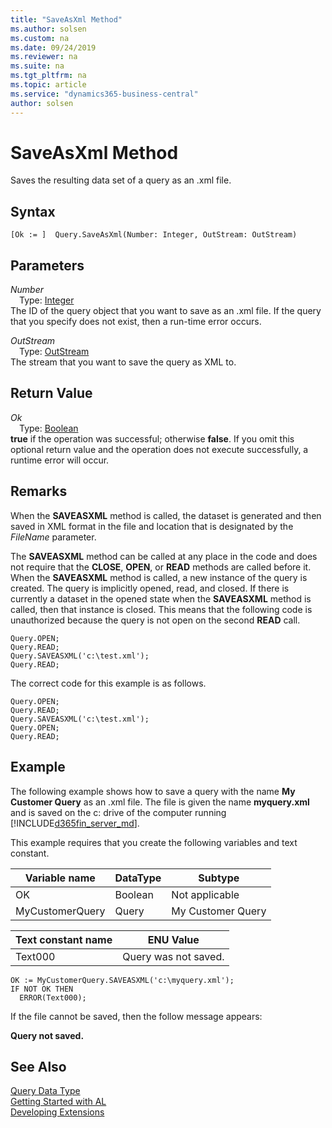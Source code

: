 ```yaml
---
title: "SaveAsXml Method"
ms.author: solsen
ms.custom: na
ms.date: 09/24/2019
ms.reviewer: na
ms.suite: na
ms.tgt_pltfrm: na
ms.topic: article
ms.service: "dynamics365-business-central"
author: solsen
---
```

[//]: # (START>DO_NOT_EDIT)
[//]: # (IMPORTANT:Do not edit any of the content between here and the END>DO_NOT_EDIT.)
[//]: # (Any modifications should be made in the .xml files in the ModernDev repo.)
# SaveAsXml Method
Saves the resulting data set of a query as an .xml file.


## Syntax
```
[Ok := ]  Query.SaveAsXml(Number: Integer, OutStream: OutStream)
```
## Parameters
*Number*  
&emsp;Type: [Integer](../integer/integer-data-type.md)  
The ID of the query object that you want to save as an .xml file. If the query that you specify does not exist, then a run-time error occurs.
        
*OutStream*  
&emsp;Type: [OutStream](../outstream/outstream-data-type.md)  
The stream that you want to save the query as XML to.  


## Return Value
*Ok*  
&emsp;Type: [Boolean](../boolean/boolean-data-type.md)  
**true** if the operation was successful; otherwise **false**.  If you omit this optional return value and the operation does not execute successfully, a runtime error will occur.    


[//]: # (IMPORTANT: END>DO_NOT_EDIT)

## Remarks  
 When the **SAVEASXML** method is called, the dataset is generated and then saved in XML format in the file and location that is designated by the *FileName* parameter.  

 The **SAVEASXML** method can be called at any place in the code and does not require that the **CLOSE**, **OPEN**, or **READ** methods are called before it. When the **SAVEASXML** method is called, a new instance of the query is created. The query is implicitly opened, read, and closed. If there is currently a dataset in the opened state when the **SAVEASXML** method is called, then that instance is closed. This means that the following code is unauthorized because the query is not open on the second **READ** call.  

```  
Query.OPEN;  
Query.READ;  
Query.SAVEASXML('c:\test.xml');  
Query.READ;   
```  

 The correct code for this example is as follows.  

```  
Query.OPEN;  
Query.READ;  
Query.SAVEASXML('c:\test.xml');  
Query.OPEN;  
Query.READ;   
```  

## Example  
 The following example shows how to save a query with the name **My Customer Query** as an .xml file. The file is given the name **myquery.xml** and is saved on the c: drive of the computer running [!INCLUDE[d365fin_server_md](../../includes/d365fin_server_md.md)].  

 This example requires that you create the following variables and text constant.  

|Variable name|DataType|Subtype|  
|-------------------|--------------|-------------|  
|OK|Boolean|Not applicable|  
|MyCustomerQuery|Query|My Customer Query|  

|Text constant name|ENU Value|  
|------------------------|---------------|  
|Text000|Query was not saved.|  

```  
OK := MyCustomerQuery.SAVEASXML('c:\myquery.xml');  
IF NOT OK THEN  
  ERROR(Text000);  
```  

 If the file cannot be saved, then the follow message appears:  

 **Query not saved.**

## See Also
[Query Data Type](query-data-type.md)  
[Getting Started with AL](../../devenv-get-started.md)  
[Developing Extensions](../../devenv-dev-overview.md)